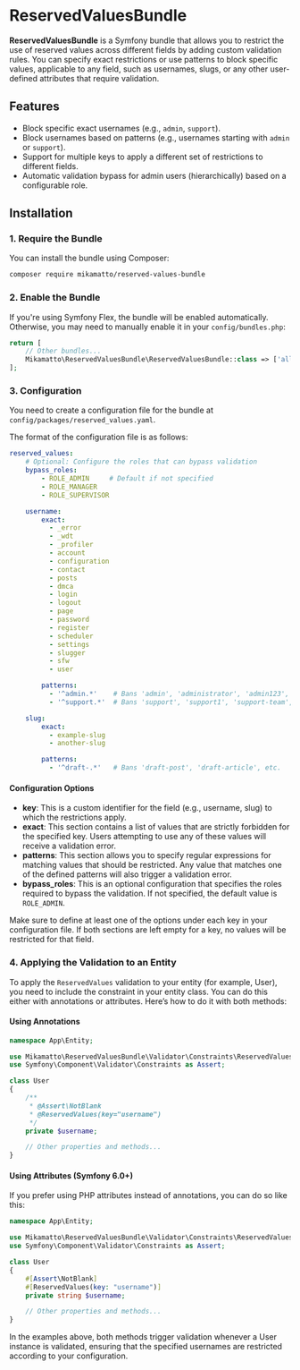 # ReservedValuesBundle

**ReservedValuesBundle** is a Symfony bundle that allows you to restrict the use of reserved values across different fields by adding custom validation rules. You can specify exact restrictions or use patterns to block specific values, applicable to any field, such as usernames, slugs, or any other user-defined attributes that require validation.

## Features

- Block specific exact usernames (e.g., `admin`, `support`).
- Block usernames based on patterns (e.g., usernames starting with `admin` or `support`).
- Support for multiple keys to apply a different set of restrictions to different fields.
- Automatic validation bypass for admin users (hierarchically) based on a configurable role.

## Installation

### 1. Require the Bundle

You can install the bundle using Composer:

```bash
composer require mikamatto/reserved-values-bundle
```

### 2. Enable the Bundle

If you're using Symfony Flex, the bundle will be enabled automatically. Otherwise, you may need to manually enable it in your `config/bundles.php`:

```php
return [
    // Other bundles...
    Mikamatto\ReservedValuesBundle\ReservedValuesBundle::class => ['all' => true],
];
```

### 3. Configuration

You need to create a configuration file for the bundle at `config/packages/reserved_values.yaml`.

The format of the configuration file is as follows:

```yaml
reserved_values:
    # Optional: Configure the roles that can bypass validation
    bypass_roles:
        - ROLE_ADMIN     # Default if not specified
        - ROLE_MANAGER
        - ROLE_SUPERVISOR

    username:
        exact:
          - _error
          - _wdt
          - _profiler
          - account
          - configuration
          - contact
          - posts
          - dmca
          - login
          - logout
          - page
          - password
          - register
          - scheduler
          - settings
          - slugger
          - sfw
          - user

        patterns:
          - '^admin.*'    # Bans 'admin', 'administrator', 'admin123', etc.
          - '^support.*'  # Bans 'support', 'support1', 'support-team', etc.

    slug:
        exact:
          - example-slug
          - another-slug

        patterns:
          - '^draft-.*'   # Bans 'draft-post', 'draft-article', etc.
```

#### Configuration Options

- **key**: This is a custom identifier for the field (e.g., username, slug) to which the restrictions apply.
- **exact**: This section contains a list of values that are strictly forbidden for the specified key. Users attempting to use any of these values will receive a validation error.
- **patterns**: This section allows you to specify regular expressions for matching values that should be restricted. Any value that matches one of the defined patterns will also trigger a validation error.
- **bypass_roles**: This is an optional configuration that specifies the roles required to bypass the validation. If not specified, the default value is `ROLE_ADMIN`.

Make sure to define at least one of the options under each key in your configuration file. If both sections are left empty for a key, no values will be restricted for that field.

### 4. Applying the Validation to an Entity

To apply the `ReservedValues` validation to your entity (for example, User), you need to include the constraint in your entity class. You can do this either with annotations or attributes. Here’s how to do it with both methods:

#### Using Annotations
```php
namespace App\Entity;

use Mikamatto\ReservedValuesBundle\Validator\Constraints\ReservedValues;
use Symfony\Component\Validator\Constraints as Assert;

class User
{
    /**
     * @Assert\NotBlank
     * @ReservedValues(key="username")
     */
    private $username;

    // Other properties and methods...
}
```
#### Using Attributes (Symfony 6.0+)

If you prefer using PHP attributes instead of annotations, you can do so like this:
```php
namespace App\Entity;

use Mikamatto\ReservedValuesBundle\Validator\Constraints\ReservedValues;
use Symfony\Component\Validator\Constraints as Assert;

class User
{
    #[Assert\NotBlank]
    #[ReservedValues(key: "username")]
    private string $username;

    // Other properties and methods...
}
```

In the examples above, both methods trigger validation whenever a User instance is validated, ensuring that the specified usernames are restricted according to your configuration.
